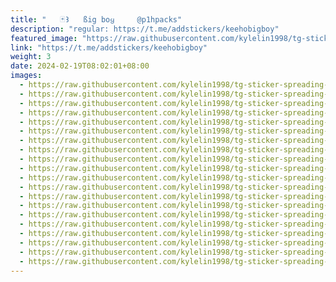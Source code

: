 ```yaml
---
title: "ㅤㅤ🃏Ꜣㅤㅤßig boყ ㅤㅤ @p1hpacks"
description: "regular: https://t.me/addstickers/keehobigboy"
featured_image: "https://raw.githubusercontent.com/kylelin1998/tg-sticker-spreading-worldwide-images/main/img/b13879f1-6d37-4042-a119-0d383f84ea2a.jpg"
link: "https://t.me/addstickers/keehobigboy"
weight: 3
date: 2024-02-19T08:02:01+08:00
images:
  - https://raw.githubusercontent.com/kylelin1998/tg-sticker-spreading-worldwide-images/main/img/b13879f1-6d37-4042-a119-0d383f84ea2a.jpg
  - https://raw.githubusercontent.com/kylelin1998/tg-sticker-spreading-worldwide-images/main/img/a15acd63-9c27-4b66-9248-ebacd43f02fb.jpg
  - https://raw.githubusercontent.com/kylelin1998/tg-sticker-spreading-worldwide-images/main/img/0bf9fdc1-87da-4dce-b8aa-c11fa918def5.jpg
  - https://raw.githubusercontent.com/kylelin1998/tg-sticker-spreading-worldwide-images/main/img/74133a19-8a03-4033-873a-ba266a7c363e.jpg
  - https://raw.githubusercontent.com/kylelin1998/tg-sticker-spreading-worldwide-images/main/img/39e2c3fb-b4da-4c17-9bb8-54b43c0abf45.jpg
  - https://raw.githubusercontent.com/kylelin1998/tg-sticker-spreading-worldwide-images/main/img/11459e74-2b3b-427e-a696-9df9592aebdd.jpg
  - https://raw.githubusercontent.com/kylelin1998/tg-sticker-spreading-worldwide-images/main/img/2ec66b09-c142-4db7-8992-56058b8aac85.jpg
  - https://raw.githubusercontent.com/kylelin1998/tg-sticker-spreading-worldwide-images/main/img/08a02585-6573-4bcd-8d91-563b84256fe6.jpg
  - https://raw.githubusercontent.com/kylelin1998/tg-sticker-spreading-worldwide-images/main/img/4d1827b7-b758-48e3-85e1-84e6347ecbfb.jpg
  - https://raw.githubusercontent.com/kylelin1998/tg-sticker-spreading-worldwide-images/main/img/69171e17-c851-4f5f-96c5-49e2c8d84222.jpg
  - https://raw.githubusercontent.com/kylelin1998/tg-sticker-spreading-worldwide-images/main/img/768fd0c0-6de6-44c4-9cd4-56a638987ce2.jpg
  - https://raw.githubusercontent.com/kylelin1998/tg-sticker-spreading-worldwide-images/main/img/5178696b-a7e8-4ff6-bdda-b247e6a718e3.jpg
  - https://raw.githubusercontent.com/kylelin1998/tg-sticker-spreading-worldwide-images/main/img/98569630-f348-4815-ac52-7a0f86268034.jpg
  - https://raw.githubusercontent.com/kylelin1998/tg-sticker-spreading-worldwide-images/main/img/d40a71de-4e3c-40bd-81c7-69aeebe408be.jpg
  - https://raw.githubusercontent.com/kylelin1998/tg-sticker-spreading-worldwide-images/main/img/2c98bf53-8a1d-417e-8fcd-83e94f75c052.jpg
  - https://raw.githubusercontent.com/kylelin1998/tg-sticker-spreading-worldwide-images/main/img/8bcc5110-e247-4e41-b3db-f43b238a7a4e.jpg
  - https://raw.githubusercontent.com/kylelin1998/tg-sticker-spreading-worldwide-images/main/img/ca6c1935-0ff8-400d-ba15-a872562007f1.jpg
  - https://raw.githubusercontent.com/kylelin1998/tg-sticker-spreading-worldwide-images/main/img/42062f1f-5f03-4cc0-9876-f6e17f3da16f.jpg
  - https://raw.githubusercontent.com/kylelin1998/tg-sticker-spreading-worldwide-images/main/img/c8062e97-7103-4f9b-b94c-e3b81a95bd74.jpg
  - https://raw.githubusercontent.com/kylelin1998/tg-sticker-spreading-worldwide-images/main/img/bf7c6459-feeb-451a-b08a-a2f1fb0feb70.jpg
---
```

